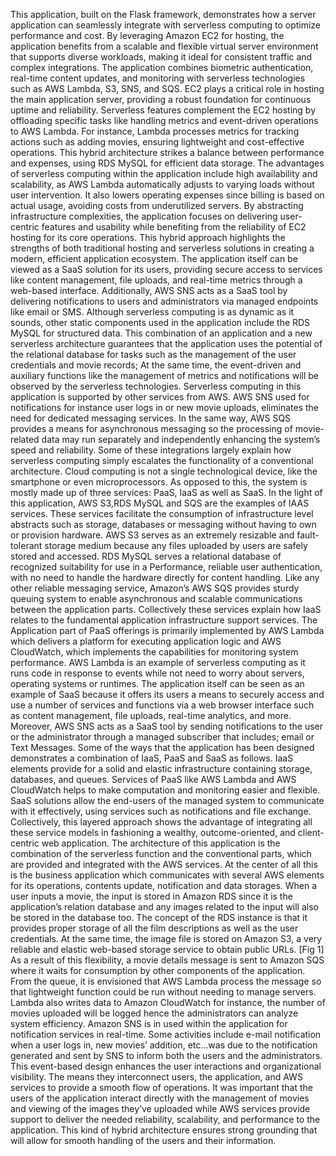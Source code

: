 This application, built on the Flask framework, demonstrates how a server application can seamlessly integrate with serverless computing to optimize performance and cost. By leveraging Amazon EC2 for hosting, the application benefits from a scalable and flexible virtual server environment that supports diverse workloads, making it ideal for consistent traffic and complex integrations. The application combines biometric authentication, real-time content updates, and monitoring with serverless technologies such as AWS Lambda, S3, SNS, and SQS. EC2 plays a critical role in hosting the main application server, providing a robust foundation for continuous uptime and reliability.
Serverless features complement the EC2 hosting by offloading specific tasks like handling metrics and event-driven operations to AWS Lambda. For instance, Lambda processes metrics for tracking actions such as adding movies, ensuring lightweight and cost-effective operations. This hybrid architecture strikes a balance between performance and expenses, using RDS MySQL for efficient data storage. The advantages of serverless computing within the application include high availability and scalability, as AWS Lambda automatically adjusts to varying loads without user intervention. It also lowers operating expenses since billing is based on actual usage, avoiding costs from underutilized servers. By abstracting infrastructure complexities, the application focuses on delivering user-centric features and usability while benefiting from the reliability of EC2 hosting for its core operations. This hybrid approach highlights the strengths of both traditional hosting and serverless solutions in creating a modern, efficient application ecosystem.
 The application itself can be viewed as a SaaS solution for its users, providing secure access to services like content management, file uploads, and real-time metrics through a web-based interface. Additionally, AWS SNS acts as a SaaS tool by delivering notifications to users and administrators via managed endpoints like email or SMS.
Although serverless computing is as dynamic as it sounds, other static components used in the application include the RDS MySQL for structured data. This combination of an application and a new serverless architecture guarantees that the application uses the potential of the relational database for tasks such as the management of the user credentials and movie records; At the same time, the event-driven and auxiliary functions like the management of metrics and notifications will be observed by the serverless technologies. Serverless computing in this application is supported by other services from AWS. AWS SNS used for notifications for instance user logs in or new movie uploads, eliminates the need for dedicated messaging services. In the same way, AWS SQS provides a means for asynchronous messaging so the processing of movie-related data may run separately and independently enhancing the system’s speed and reliability. Some of these integrations largely explain how serverless computing simply escalates the functionality of a conventional architecture. Cloud computing is not a single technological device, like the smartphone or even microprocessors. As opposed to this, the system is mostly made up of three services: PaaS, IaaS as well as SaaS.
In the light of this application, AWS S3,RDS MySQL and SQS are the examples of IAAS services. These services facilitate the consumption of infrastructure level abstracts such as storage, databases or messaging without having to own or provision hardware. AWS S3 serves as an extremely resizable and fault-tolerant storage medium because any files uploaded by users are safely stored and accessed. RDS MySQL serves a relational database of recognized suitability for use in a Performance, reliable user authentication, with no need to handle the hardware directly for content handling. Like any other reliable messaging service, Amazon’s AWS SQS provides sturdy queuing system to enable asynchronous and scalable communications between the application parts. Collectively these services explain how IaaS relates to the fundamental application infrastructure support services.
The Application part of PaaS offerings is primarily implemented by AWS Lambda which delivers a platform for executing application logic and AWS CloudWatch, which implements the capabilities for monitoring system performance. AWS Lambda is an example of serverless computing as it runs code in response to events while not need to worry about servers, operating systems or runtimes. The application itself can be seen as an example of SaaS because it offers its users a means to securely access and use a number of services and functions via a web browser interface such as content management, file uploads, real-time analytics, and more. Moreover, AWS SNS acts as a SaaS tool by sending notifications to the user or the administrator through a managed subscriber that includes; email or Text Messages. Some of the ways that the application has been designed demonstrates a combination of IaaS, PaaS and SaaS as follows. IaaS elements provide for a solid and elastic infrastructure containing storage, databases, and queues. Services of PaaS like AWS Lambda and AWS CloudWatch helps to make computation and monitoring easier and flexible. SaaS solutions allow the end-users of the managed system to communicate with it effectively, using services such as notifications and file exchange. Collectively, this layered approach shows the advantage of integrating all these service models in fashioning a wealthy, outcome-oriented, and client-centric web application.
The architecture of this application is the combination of the serverless function and the conventional parts, which are provided and integrated with the AWS services. At the center of all this is the business application which communicates with several AWS elements for its operations, contents update, notification and data storages. When a user inputs a movie, the input is stored in Amazon RDS since it is the application’s relation database and any images related to the input will also be stored in the database too. The concept of the RDS instance is that it provides proper storage of all the film descriptions as well as the user credentials. At the same time, the image file is stored on Amazon S3, a very reliable and elastic web-based storage service to obtain public URLs. [Fig 1]
As a result of this flexibility, a movie details message is sent to Amazon SQS where it waits for consumption by other components of the application. From the queue, it is envisioned that AWS Lambda process the message so that lightweight function could be run without needing to manage servers. Lambda also writes data to Amazon CloudWatch for instance, the number of movies uploaded will be logged hence the administrators can analyze system efficiency.
Amazon SNS is in used within the application for notification services in real-time. Some activities include e-mail notification when a user logs in, new movies’ addition, etc…was due to the notification generated and sent by SNS to inform both the users and the administrators. This event-based design enhances the user interactions and organizational visibility.
The means they interconnect users, the application, and AWS services to provide a smooth flow of operations. It was important that the users of the application interact directly with the management of movies and viewing of the images they’ve uploaded while AWS services provide support to deliver the needed reliability, scalability, and performance to the application. This kind of hybrid architecture ensures strong grounding that will allow for smooth handling of the users and their information.
